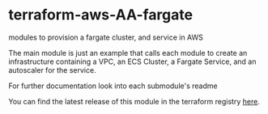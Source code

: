 # terraform-aws-AA-fargate
modules to provision a fargate cluster, and service in AWS

The main module is just an example that calls each module to create an infrastructure containing a VPC, an ECS Cluster, a Fargate Service, and an autoscaler for the service.

For further documentation look into each submodule's readme

You can find the latest release of this module in the terraform registry [here](https://registry.terraform.io/modules/eric-viera/AA-fargate/aws/latest).